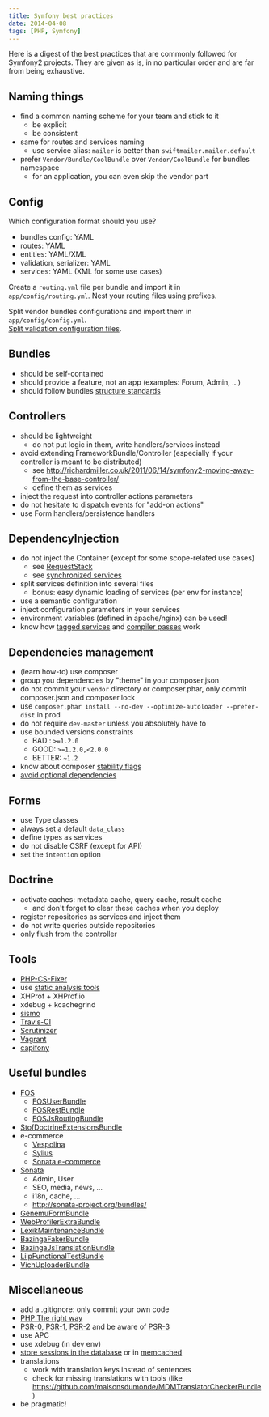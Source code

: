 ```yaml
---
title: Symfony best practices
date: 2014-04-08
tags: [PHP, Symfony]
---
```


Here is a digest of the best practices that are commonly followed for Symfony2
projects.
They are given as is, in no particular order and are far from being exhaustive.

## Naming things

* find a common naming scheme for your team and stick to it
  * be explicit
  * be consistent
* same for routes and services naming
  * use service alias: `mailer` is better than `swiftmailer.mailer.default`
* prefer `Vendor/Bundle/CoolBundle` over `Vendor/CoolBundle` for bundles namespace
  * for an application, you can even skip the vendor part

## Config

Which configuration format should you use?

* bundles config: YAML
* routes: YAML
* entities: YAML/XML
* validation, serializer: YAML
* services: YAML (XML for some use cases)

Create a `routing.yml` file per bundle and import it in `app/config/routing.yml`.
Nest your routing files using prefixes.

Split vendor bundles configurations and import them in `app/config/config.yml`.<br />
[Split validation configuration files](http://blog.kevingomez.fr/2013/10/14/split-symfony2-yaml-validation-configuration-file/).

## Bundles

* should be self-contained
* should provide a feature, not an app (examples: Forum, Admin, ...)
* should follow bundles [structure standards](http://symfony.com/doc/current/cookbook/bundles/best_practices.html)

## Controllers

* should be lightweight
  * do not put logic in them, write handlers/services instead
* avoid extending FrameworkBundle/Controller (especially if your controller is meant to be distributed)
  * see http://richardmiller.co.uk/2011/06/14/symfony2-moving-away-from-the-base-controller/
  * define them as services
* inject the request into controller actions parameters
* do not hesitate to dispatch events for "add-on actions"
* use Form handlers/persistence handlers

## DependencyInjection

* do not inject the Container (except for some scope-related use cases)
  * see [RequestStack](http://symfony.com/doc/current/book/service_container.html#book-container-request-stack)
  * see [synchronized services](http://symfony.com/doc/current/cookbook/service_container/scopes.html)
* split services definition into several files
  * bonus: easy dynamic loading of services (per env for instance)
* use a semantic configuration
* inject configuration parameters in your services
* environment variables (defined in apache/nginx) can be used!
* know how [tagged services](http://symfony.com/doc/current/components/dependency_injection/tags.html) and [compiler passes](http://symfony.com/doc/current/cookbook/service_container/compiler_passes.html) work

## Dependencies management

* (learn how-to) use composer
* group you dependencies by "theme" in your composer.json
* do not commit your `vendor` directory or composer.phar, only commit composer.json and
  composer.lock
* use `composer.phar install --no-dev --optimize-autoloader --prefer-dist` in prod
* do not require `dev-master` unless you absolutely have to
* use bounded versions constraints
  * BAD : `>=1.2.0`
  * GOOD: `>=1.2.0,<2.0.0`
  * BETTER: `~1.2`
* know about composer [stability flags](https://igor.io/2013/02/07/composer-stability-flags.html)
* [avoid optional dependencies](http://richardmiller.co.uk/2014/03/17/avoiding-optional-dependencies/)

## Forms

* use Type classes
* always set a default `data_class`
* define types as services
* do not disable CSRF (except for API)
* set the `intention` option

## Doctrine

* activate caches: metadata cache, query cache, result cache
  * and don't forget to clear these caches when you deploy
* register repositories as services and inject them
* do not write queries outside repositories
* only flush from the controller

## Tools

* [PHP-CS-Fixer](https://github.com/fabpot/PHP-CS-Fixer)
* use [static analysis tools](https://chrsm.org/post/static-analysis-tools-for-php/)
* XHProf + XHProf.io
* xdebug + kcachegrind
* [sismo](http://sismo.sensiolabs.org/)
* [Travis-CI](https://travis-ci.org/)
* [Scrutinizer](https://scrutinizer-ci.com/)
* [Vagrant](http://www.vagrantup.com/)
* [capifony](http://capifony.org/)

## Useful bundles

* [FOS](https://github.com/FriendsOfSymfony/)
  * [FOSUserBundle](https://github.com/FriendsOfSymfony/FOSUserBundle/)
  * [FOSRestBundle](https://github.com/FriendsOfSymfony/FOSRestBundle/)
  * [FOSJsRoutingBundle](https://github.com/FriendsOfSymfony/FOSJsRoutingBundle)
* [StofDoctrineExtensionsBundle](https://github.com/stof/StofDoctrineExtensionsBundle)
* e-commerce
  * [Vespolina](http://vespolina.org/)
  * [Sylius](http://sylius.org/)
  * [Sonata e-commerce](http://sonata-project.org/bundles/ecommerce/develop/doc/index.html)
* [Sonata](http://sonata-project.org/)
  * Admin, User
  * SEO, media, news, ...
  * i18n, cache, ...
  * http://sonata-project.org/bundles/
* [GenemuFormBundle](https://github.com/genemu/GenemuFormBundle)
* [WebProfilerExtraBundle](https://github.com/Elao/WebProfilerExtraBundle)
* [LexikMaintenanceBundle](https://github.com/lexik/LexikMaintenanceBundle)
* [BazingaFakerBundle](https://github.com/willdurand/BazingaFakerBundle)
* [BazingaJsTranslationBundle](https://github.com/willdurand/BazingaJsTranslationBundle)
* [LiipFunctionalTestBundle](https://github.com/liip/LiipFunctionalTestBundle)
* [VichUploaderBundle](https://github.com/dustin10/VichUploaderBundle)

## Miscellaneous

* add a .gitignore: only commit your own code
* [PHP The right way](http://www.phptherightway.com/)
* [PSR-0](https://github.com/php-fig/fig-standards/blob/master/accepted/PSR-0.md), [PSR-1](https://github.com/php-fig/fig-standards/blob/master/accepted/PSR-1-basic-coding-standard.md), [PSR-2](https://github.com/php-fig/fig-standards/blob/master/accepted/PSR-2-coding-style-guide.md) and be aware of [PSR-3](https://github.com/php-fig/fig-standards/blob/master/accepted/PSR-3-logger-interface.md)
* use APC
* use xdebug (in dev env)
* [store sessions in the database](http://symfony.com/doc/current/cookbook/configuration/pdo_session_storage.html) or in [memcached](http://blog.kevingomez.fr/2012/12/18/storing-symfony2-sessions-in-memcached/)
* translations
  * work with translation keys instead of sentences
  * check for missing translations with tools (like https://github.com/maisonsdumonde/MDMTranslatorCheckerBundle)
* be pragmatic!
